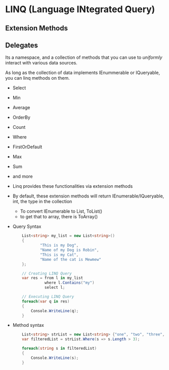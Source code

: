 # LINQ (Language INtegrated Query)

## Extension Methods
## Delegates

Its a namespace, and a collection of methods that you can use to *uniformly* interact with various data sources.

As long as the collection of data implements IEnummerable or IQueryable, you can linq methods on them.

- Select
- Min
- Average
- OrderBy
- Count
- Where
- FirstOrDefault
- Max
- Sum
- and more

- Linq provides these functionalities via extension methods
- By default, these extension methods will return IEnumerable/IQueryable, int, the type in the collection
    - To convert IEnumerable<T> to List, ToList()
    - to get that to array, there is ToArray()

- Query Syntax
    ```csharp
        List<string> my_list = new List<string>() 
        {
                "This is my Dog",
                "Name of my Dog is Robin",
                "This is my Cat",
                "Name of the cat is Mewmew"
        };
  
        // Creating LINQ Query
        var res = from l in my_list
                  where l.Contains("my")
                  select l;
  
        // Executing LINQ Query
        foreach(var q in res)
        {
            Console.WriteLine(q);
        }

    ```
- Method syntax
    ```csharp
        List<string> strList = new List<string> {"one", "two", "three", "four", "five"};
		var filteredList = strList.Where(s => s.Length > 3);

		foreach(string s in filteredList)
		{
			Console.WriteLine(s);
		}
    ```